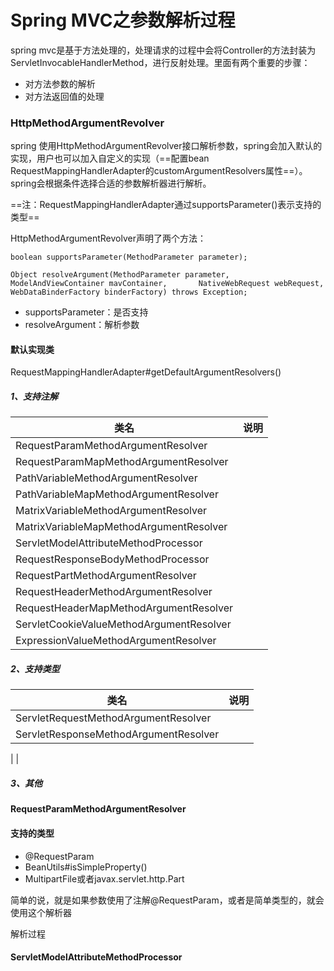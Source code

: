 # Spring MVC之参数解析过程
spring mvc是基于方法处理的，处理请求的过程中会将Controller的方法封装为ServletInvocableHandlerMethod，进行反射处理。里面有两个重要的步骤：

* 对方法参数的解析
* 对方法返回值的处理

### HttpMethodArgumentRevolver
spring 使用HttpMethodArgumentRevolver接口解析参数，spring会加入默认的实现，用户也可以加入自定义的实现（==配置bean RequestMappingHandlerAdapter的customArgumentResolvers属性==）。spring会根据条件选择合适的参数解析器进行解析。

==注：RequestMappingHandlerAdapter通过supportsParameter()表示支持的类型==

HttpMethodArgumentRevolver声明了两个方法：



```
boolean supportsParameter(MethodParameter parameter);

Object resolveArgument(MethodParameter parameter, ModelAndViewContainer mavContainer, 		NativeWebRequest webRequest, WebDataBinderFactory binderFactory) throws Exception; 
```

* supportsParameter：是否支持
* resolveArgument：解析参数


#### 默认实现类
RequestMappingHandlerAdapter#getDefaultArgumentResolvers()

##### 1、支持注解

类名 | 说明
------- | -------
RequestParamMethodArgumentResolver |
RequestParamMapMethodArgumentResolver |
PathVariableMethodArgumentResolver |
PathVariableMapMethodArgumentResolver |
MatrixVariableMethodArgumentResolver |
MatrixVariableMapMethodArgumentResolver |
ServletModelAttributeMethodProcessor|
RequestResponseBodyMethodProcessor|
RequestPartMethodArgumentResolver|
RequestHeaderMethodArgumentResolver|
RequestHeaderMapMethodArgumentResolver|
ServletCookieValueMethodArgumentResolver|
ExpressionValueMethodArgumentResolver|

##### 2、支持类型

类名 | 说明
------- | -------
ServletRequestMethodArgumentResolver|
ServletResponseMethodArgumentResolver|
|
|
##### 3、其他


#### RequestParamMethodArgumentResolver
#### 支持的类型
* @RequestParam
* BeanUtils#isSimpleProperty()
* MultipartFile或者javax.servlet.http.Part

简单的说，就是如果参数使用了注解@RequestParam，或者是简单类型的，就会使用这个解析器

解析过程

#### ServletModelAttributeMethodProcessor

